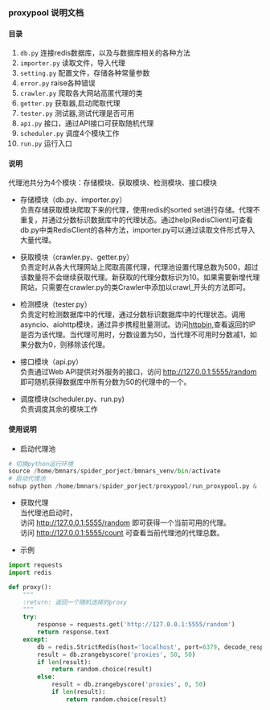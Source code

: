### proxypool 说明文档

#### 目录
1. `db.py` 连接redis数据库，以及与数据库相关的各种方法
2. `importer.py` 读取文件，导入代理
3. `setting.py` 配置文件，存储各种常量参数
4. `error.py` raise各种错误
5. `crawler.py` 爬取各大网站高匿代理的类
6. `getter.py` 获取器,启动爬取代理
7. `tester.py` 测试器,测试代理是否可用
8. `api.py` 接口，通过API接口可获取随机代理
9. `scheduler.py` 调度4个模块工作
8. `run.py` 运行入口

#### 说明
代理池共分为4个模块：存储模块、获取模块、检测模块、接口模块

- 存储模块（db.py、importer.py）  
    负责存储获取模块爬取下来的代理，使用redis的sorted set进行存储。代理不重复，并通过分数标识数据库中的代理状态。通过help(RedisClient)可查看db.py中类RedisClient的各种方法，importer.py可以通过读取文件形式导入大量代理。

- 获取模块（crawler.py、getter.py）  
    负责定时从各大代理网站上爬取高匿代理，代理池设置代理总数为500，超过该数量将不会继续获取代理。新获取的代理分数标识为10。如果需要新增代理网站，只需要在crawler.py的类Crawler中添加以crawl_开头的方法即可。

- 检测模块（tester.py）  
    负责定时检测数据库中的代理，通过分数标识数据库中的代理状态。调用asyncio、aiohttp模块，通过异步携程批量测试。访问[httpbin](http://httpbin.org/get),查看返回的IP是否为该代理。当代理可用时，分数设置为50，当代理不可用时分数减1，如果分数为0，则移除该代理。

- 接口模块（api.py）   
    负责通过Web API提供对外服务的接口，访问 http://127.0.0.1:5555/random 即可随机获得数据库中所有分数为50的代理中的一个。

- 调度模块(scheduler.py、run.py)   
    负责调度其余的模块工作

#### 使用说明

- 启动代理池  
```python
# 切换python运行环境
source /home/bmnars/spider_porject/bmnars_venv/bin/activate
# 启动代理池
nohup python /home/bmnars/spider_porject/proxypool/run_proxypool.py &
```

- 获取代理  
当代理池启动时，  
访问 http://127.0.0.1:5555/random 即可获得一个当前可用的代理。  
访问 http://127.0.0.1:5555/count 可查看当前代理池的代理总数。  

- 示例  
```python
import requests
import redis

def proxy():
    """
    :return: 返回一个随机选择的proxy
    """
    try:
        response = requests.get('http://127.0.0.1:5555/random')
        return response.text
    except:
        db = redis.StrictRedis(host='localhost', port=6379, decode_responses=True)
        result = db.zrangebyscore('proxies', 50, 50)
        if len(result):
            return random.choice(result)
        else:
            result = db.zrangebyscore('proxies', 0, 50)
            if len(result):
                return random.choice(result)

```